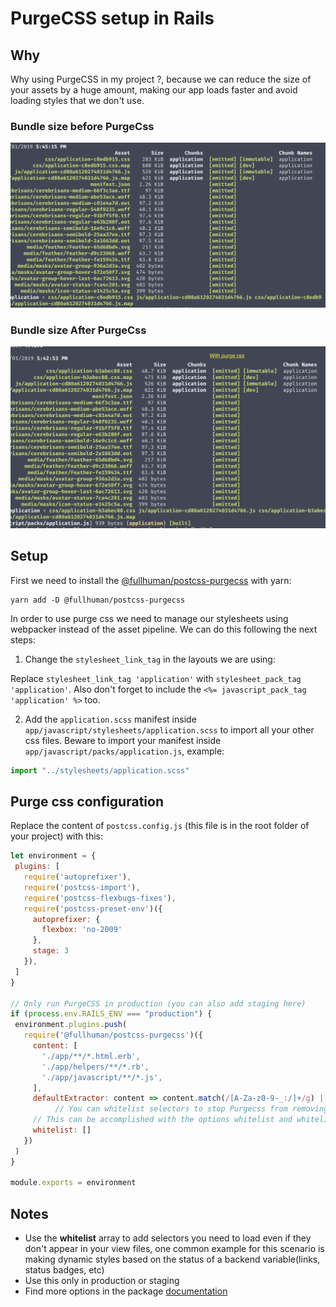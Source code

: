 # PurgeCSS  setup in Rails 

 ##  Why
Why using PurgeCSS in my project ?, because we can reduce the size of your assets by a huge amount, making our app loads faster and avoid loading styles that we don't use.

### Bundle size before PurgeCss
![before](purgecss_results/before.png)

### Bundle size After PurgeCss

![after](purgecss_results/after.png)

 ## Setup
 First we need to install the  [@fullhuman/postcss-purgecss](https://github.com/FullHuman/postcss-purgecss) with yarn:
 
 ```
 yarn add -D @fullhuman/postcss-purgecss
 ```
 
 In order to use purge css we need to manage our stylesheets using webpacker instead of the asset pipeline. We can do this following the next steps:
 
 
 1. Change the `stylesheet_link_tag` in the layouts we are using:
 
 Replace `stylesheet_link_tag 'application'` with 
 `stylesheet_pack_tag 'application'`. Also don't forget to include the `<%= javascript_pack_tag 'application' %>` too.

 2. Add the  `application.scss` manifest inside `app/javascript/stylesheets/application.scss` to import all your other css files. Beware to import  your manifest inside `app/javascript/packs/application.js`, example:
 
 ```js
 import "../stylesheets/application.scss"
 ```
 
 ## Purge css configuration
 
 Replace the content of `postcss.config.js` (this file is in the root folder of your project) with this:
 
 ```js
 let environment = {
  plugins: [
    require('autoprefixer'),
    require('postcss-import'),
    require('postcss-flexbugs-fixes'),
    require('postcss-preset-env')({
      autoprefixer: {
        flexbox: 'no-2009'
      },
      stage: 3
    }),
  ]
}

// Only run PurgeCSS in production (you can also add staging here)
if (process.env.RAILS_ENV === "production") {
  environment.plugins.push(
    require('@fullhuman/postcss-purgecss')({
      content: [
        './app/**/*.html.erb',
        './app/helpers/**/*.rb',
        './app/javascript/**/*.js',
      ],
      defaultExtractor: content => content.match(/[A-Za-z0-9-_:/]+/g) || [],
		   // You can whitelist selectors to stop Purgecss from removing them from your CSS. 
      // This can be accomplished with the options whitelist and whitelistPatterns.
      whitelist: []
    })
  )
}

module.exports = environment
 ```

 ## Notes
 - Use the **whitelist** array to add selectors you need to load even if  they don't appear in your view files, one common example for this scenario is making dynamic styles based on the status of a backend variable(links, status badges, etc)
 - Use this only in production or staging 
 - Find more options in the package [documentation](https://github.com/FullHuman/postcss-purgecss)
